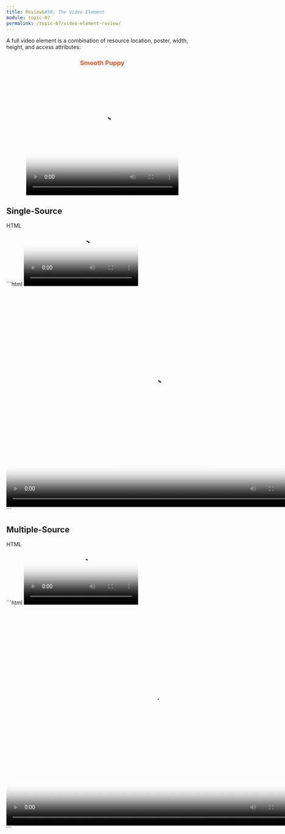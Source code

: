 ```yaml
---
title: Review&#58; The Video Element
module: topic-07
permalink: /topic-07/video-element-review/
---
```


<div class="divider-heading"></div>


A full video element is a combination of resource location, poster, width, height, and access attributes:

<div class="external-embed" style="text-align: center;">
	<h3 style="color: #E95420">Smooth Puppy</h3>
	<video poster="../media/duckett-puppy-poster.png" width="400" height="320" preload controls>
		<source src="../media/duckett-puppy.mp4" type='video/mp4;codecs="avc1.42E01E, mp4a.40.2"'>
		<source src="../media/duckett-puppy.webm" type='video/webm;codecs="vp8, vorbis"'>
		<p>A video of a puppy playing in the snow.</p>
		<p>Sorry, your browser does not support the video tag.</p>
	</video>
</div>


## Single-Source


<div class="code-heading">
  <span class="html">HTML</span>
</div>
```html
<video src="#" poster="#" width="" height="" preload controls></video>


<!-- For example... -->
<video src="./media/duckett-puppy.mp4" poster="./images/duckett-puppy-poster.png" width="768" height="576" preload controls>
  <p>Sorry, your browser does not support the video tag.</p>
</video>
```


<div class="divider-pg"></div>


## Multiple-Source


<div class="code-heading">
  <span class="html">HTML</span>
</div>
```html
<video poster="#" width="" height="" preload controls>
  <source src="#" type="">
  <source src="#" type="">
</video>


<!-- For example... -->
<video poster="./images/duckett-puppy-poster.png" width="768" height="576" preload controls loop>
  <source src="./media/ducket-puppy.mp4" type='video/mp4;codecs="avc1.42E01E, mp4a.40.2"'>
  <source src="./media/duckett-puppy.webm" type='video/webm;codecs="vp8, vorbis"'>
  <p>A video of a puppy playing in the snow.</p>
  <p>Sorry, your browser does not support the video tag.</p>
</video>
```
